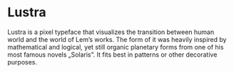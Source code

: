 # Lustra
Lustra is a pixel typeface that visualizes the transition between human world and the world of Lem’s works. The form of it was heavily inspired by mathematical and logical, yet still organic planetary forms from one of his most famous novels „Solaris”. It fits best in patterns or other decorative purposes.
